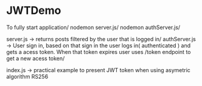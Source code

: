 # JWTDemo

To fully start application/
nodemon server.js/
nodemon authServer.js/

server.js -> returns posts filtered by the user that is logged in/
authServer.js -> User sign in, based on that sign in the user logs in( authenticated ) and gets a acess token. When that token expires user uses /token endpoint to get a new acess token/

index.js -> practical example to present JWT token when using asymetric algorithm RS256

